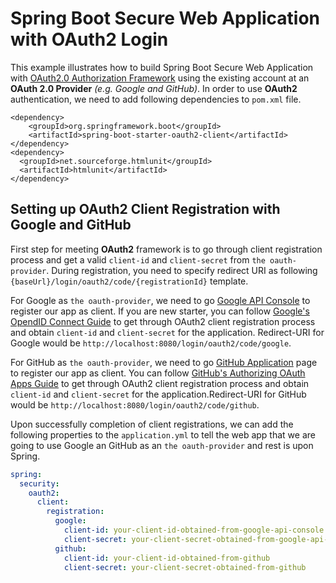 # Spring Boot Secure Web Application with OAuth2 Login

This example illustrates how to build Spring Boot Secure Web Application with [OAuth2.0 Authorization Framework](https://tools.ietf.org/html/rfc6749#section-4.1) using the existing account at an **OAuth 2.0 Provider** *(e.g. Google and GitHub)*. In order to use **OAuth2** authentication, we need to add following dependencies to `pom.xml` file.

```maven
<dependency>
    <groupId>org.springframework.boot</groupId>
    <artifactId>spring-boot-starter-oauth2-client</artifactId>
</dependency>
<dependency>
  <groupId>net.sourceforge.htmlunit</groupId>
  <artifactId>htmlunit</artifactId>
</dependency>
```

## Setting up OAuth2 Client Registration with Google and GitHub

First step for meeting **OAuth2** framework is to go through client registration process and get a valid `client-id` and `client-secret` from `the oauth-provider`. During registration, you need to specify redirect URI as following `{baseUrl}/login/oauth2/code/{registrationId}` template.

For Google as `the oauth-provider`, we need to go [Google API Console](https://console.developers.google.com/) to register our app as client. If you are new starter, you can follow [Google's OpendID Connect Guide](https://developers.google.com/identity/protocols/OpenIDConnect) to get through OAuth2 client registration process and obtain `client-id` and `client-secret` for the application. Redirect-URI for Google would be `http://localhost:8080/login/oauth2/code/google`.

For GitHub as `the oauth-provider`, we need to go [GitHub Application](https://github.com/settings/applications/new) page to register our app as client. You can follow [GitHub's Authorizing OAuth Apps Guide](https://developer.github.com/apps/building-oauth-apps/authorizing-oauth-apps/#web-application-flow) to get through OAuth2 client registration process and obtain `client-id` and `client-secret` for the application.Redirect-URI for GitHub would be `http://localhost:8080/login/oauth2/code/github`.

Upon successfully completion of client registrations, we can add the following properties to the `application.yml` to tell the web app that we are going to use Google an GitHub as an `the oauth-provider` and rest is upon Spring.

```yaml
spring:
  security:
    oauth2:
      client:
        registration:
          google:
            client-id: your-client-id-obtained-from-google-api-console
            client-secret: your-client-secret-obtained-from-google-api-console
          github:
            client-id: your-client-id-obtained-from-github
            client-secret: your-client-secret-obtained-from-github
```
